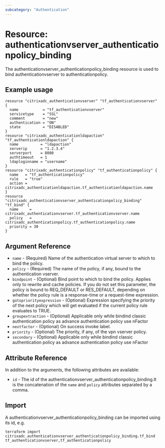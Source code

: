 ```yaml
---
subcategory: "Authentication"
---
```


# Resource: authenticationvserver_authenticationpolicy_binding

The authenticationvserver_authenticationpolicy_binding resource is used to bind authenticationvserver to authenticationpolicy.


## Example usage

```hcl
resource "citrixadc_authenticationvserver" "tf_authenticationvserver" {
  name           = "tf_authenticationvserver"
  servicetype    = "SSL"
  comment        = "new"
  authentication = "ON"
  state          = "DISABLED"
}
resource "citrixadc_authenticationldapaction" "tf_authenticationldapaction" {
  name          = "ldapaction"
  serverip      = "1.2.3.4"
  serverport    = 8080
  authtimeout   = 1
  ldaploginname = "username"
}
resource "citrixadc_authenticationpolicy" "tf_authenticationpolicy" {
  name   = "tf_authenticationpolicy"
  rule   = "true"
  action = citrixadc_authenticationldapaction.tf_authenticationldapaction.name
}
resource "citrixadc_authenticationvserver_authenticationpolicy_binding" "tf_bind" {
  name     = citrixadc_authenticationvserver.tf_authenticationvserver.name
  policy   = citrixadc_authenticationpolicy.tf_authenticationpolicy.name
  priority = 30
}
```


## Argument Reference

* `name` - (Required) Name of the authentication virtual server to which to bind the policy.
* `policy` - (Required) The name of the policy, if any, bound to the authentication vserver.
* `bindpoint` - (Optional) Bind point to which to bind the policy. Applies only to rewrite and cache policies. If you do not set this parameter, the policy is bound to REQ_DEFAULT or RES_DEFAULT, depending on whether the policy rule is a response-time or a request-time expression.
* `gotopriorityexpression` - (Optional) Expression specifying the priority of the next policy which will get evaluated if the current policy rule evaluates to TRUE.
* `groupextraction` - (Optional) Applicable only while bindind classic authentication policy as advance authentication policy use nFactor
* `nextfactor` - (Optional) On success invoke label.
* `priority` - (Optional) The priority, if any, of the vpn vserver policy.
* `secondary` - (Optional) Applicable only while bindind classic authentication policy as advance authentication policy use nFactor


## Attribute Reference

In addition to the arguments, the following attributes are available:

* `id` - The id of the authenticationvserver_authenticationpolicy_binding.It is the concatenation of the `name` and `policy` attributes separated by a comma.


## Import

A authenticationvserver_authenticationpolicy_binding can be imported using its id, e.g.

```shell
terraform import citrixadc_authenticationvserver_authenticationpolicy_binding.tf_bind tf_authenticationvserver,tf_authenticationpolicy
```
